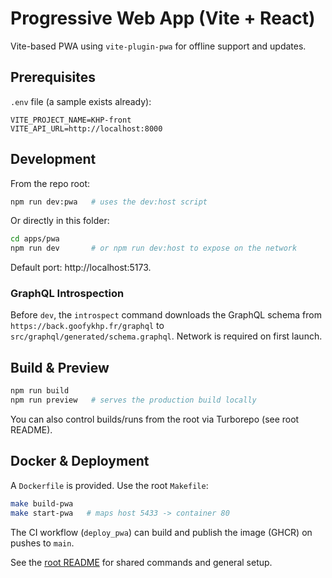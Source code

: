 # Progressive Web App (Vite + React)

Vite-based PWA using `vite-plugin-pwa` for offline support and updates.

## Prerequisites

`.env` file (a sample exists already):

```env
VITE_PROJECT_NAME=KHP-front
VITE_API_URL=http://localhost:8000
```

## Development

From the repo root:

```bash
npm run dev:pwa   # uses the dev:host script
```

Or directly in this folder:

```bash
cd apps/pwa
npm run dev       # or npm run dev:host to expose on the network
```

Default port: http://localhost:5173.

### GraphQL Introspection

Before `dev`, the `introspect` command downloads the GraphQL schema from `https://back.goofykhp.fr/graphql` to `src/graphql/generated/schema.graphql`. Network is required on first launch.

## Build & Preview

```bash
npm run build
npm run preview   # serves the production build locally
```

You can also control builds/runs from the root via Turborepo (see root README).

## Docker & Deployment

A `Dockerfile` is provided. Use the root `Makefile`:

```bash
make build-pwa
make start-pwa   # maps host 5433 -> container 80
```

The CI workflow (`deploy_pwa`) can build and publish the image (GHCR) on pushes to `main`.

See the [root README](../../README.md) for shared commands and general setup.
